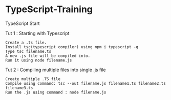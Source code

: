 # TypeScript-Training
TypeScript Start

Tut 1 : Starting with Typescript

    Create a .ts file.
    Install tsc(typescript compiler) using npm i typescript -g
    Type tsc filename.ts
    A new .js file will be compiled into.
    Run it using node filename.js

Tut 2 : Compiling multiple files into single .js file

    Create multiple .TS file
    Compile using command: tsc --out filename.js filename1.ts filename2.ts filename3.ts
    Run the .js using command : node filename.js
